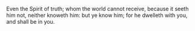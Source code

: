 Even the Spirit of truth; whom the world cannot receive, because it seeth him not, neither knoweth him: but ye know him; for he dwelleth with you, and shall be in you.
